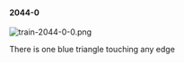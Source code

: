 #### 2044-0
![train-2044-0-0.png](https://github.com/lil-lab/nlvr/raw/master/nlvr/train/images/59/train-2044-0-0.png "train-2044-0-0.png")

There is one blue triangle touching any edge